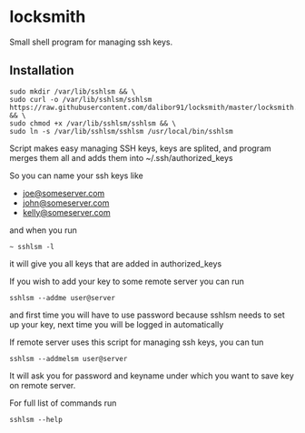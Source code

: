 # locksmith
Small shell program for managing ssh keys. 

## Installation

```
sudo mkdir /var/lib/sshlsm && \
sudo curl -o /var/lib/sshlsm/sshlsm https://raw.githubusercontent.com/dalibor91/locksmith/master/locksmith.sh && \
sudo chmod +x /var/lib/sshlsm/sshlsm && \
sudo ln -s /var/lib/sshlsm/sshlsm /usr/local/bin/sshlsm
```

Script makes easy managing SSH keys, keys are splited, and program merges them all and adds them into ~/.ssh/authorized_keys

So you can name your ssh keys like 
 - joe@someserver.com
 - john@someserver.com
 - kelly@someserver.com 

and when you run 
```
~ sshlsm -l 
```
it will give you all keys that are added in authorized_keys

If you wish to add your key to some remote server you can run 
```
sshlsm --addme user@server
```

and first time you will have to use password because sshlsm needs to set up your key, next time you will be logged in automatically

If remote server uses this script for managing ssh keys, you can tun 
```
sshlsm --addmelsm user@server
```
It will ask you for password and keyname under which you want to save key on remote server.

For full list of commands run 
```
sshlsm --help
``` 



